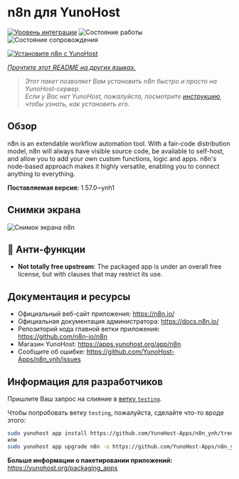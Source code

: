 <!--
Важно: этот README был автоматически сгенерирован <https://github.com/YunoHost/apps/tree/master/tools/readme_generator>
Он НЕ ДОЛЖЕН редактироваться вручную.
-->

# n8n для YunoHost

[![Уровень интеграции](https://dash.yunohost.org/integration/n8n.svg)](https://ci-apps.yunohost.org/ci/apps/n8n/) ![Состояние работы](https://ci-apps.yunohost.org/ci/badges/n8n.status.svg) ![Состояние сопровождения](https://ci-apps.yunohost.org/ci/badges/n8n.maintain.svg)

[![Установите n8n с YunoHost](https://install-app.yunohost.org/install-with-yunohost.svg)](https://install-app.yunohost.org/?app=n8n)

*[Прочтите этот README на других языках.](./ALL_README.md)*

> *Этот пакет позволяет Вам установить n8n быстро и просто на YunoHost-сервер.*  
> *Если у Вас нет YunoHost, пожалуйста, посмотрите [инструкцию](https://yunohost.org/install), чтобы узнать, как установить его.*

## Обзор

n8n is an extendable workflow automation tool. With a fair-code distribution model, n8n will always have visible source code, be available to self-host, and allow you to add your own custom functions, logic and apps. n8n's node-based approach makes it highly versatile, enabling you to connect anything to everything.

**Поставляемая версия:** 1.57.0~ynh1

## Снимки экрана

![Снимок экрана n8n](./doc/screenshots/n8n-screenshot.png)

## :red_circle: Анти-функции

- **Not totally free upstream**: The packaged app is under an overall free license, but with clauses that may restrict its use.

## Документация и ресурсы

- Официальный веб-сайт приложения: <https://n8n.io/>
- Официальная документация администратора: <https://docs.n8n.io/>
- Репозиторий кода главной ветки приложения: <https://github.com/n8n-io/n8n>
- Магазин YunoHost: <https://apps.yunohost.org/app/n8n>
- Сообщите об ошибке: <https://github.com/YunoHost-Apps/n8n_ynh/issues>

## Информация для разработчиков

Пришлите Ваш запрос на слияние в [ветку `testing`](https://github.com/YunoHost-Apps/n8n_ynh/tree/testing).

Чтобы попробовать ветку `testing`, пожалуйста, сделайте что-то вроде этого:

```bash
sudo yunohost app install https://github.com/YunoHost-Apps/n8n_ynh/tree/testing --debug
или
sudo yunohost app upgrade n8n -u https://github.com/YunoHost-Apps/n8n_ynh/tree/testing --debug
```

**Больше информации о пакетировании приложений:** <https://yunohost.org/packaging_apps>
